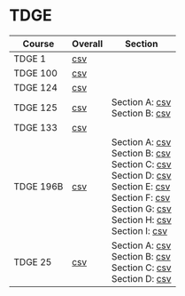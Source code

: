 # TDGE

| Course | Overall | Section |
| ------ | ------- | ------- |
| TDGE 1 | [csv](https://github.com/UCSD-Historical-Enrollment-Data/2024Spring/blob/main/overall/TDGE%201.csv) |  |
| TDGE 100 | [csv](https://github.com/UCSD-Historical-Enrollment-Data/2024Spring/blob/main/overall/TDGE%20100.csv) |  |
| TDGE 124 | [csv](https://github.com/UCSD-Historical-Enrollment-Data/2024Spring/blob/main/overall/TDGE%20124.csv) |  |
| TDGE 125 | [csv](https://github.com/UCSD-Historical-Enrollment-Data/2024Spring/blob/main/overall/TDGE%20125.csv) | Section A: [csv](https://github.com/UCSD-Historical-Enrollment-Data/2024Spring/blob/main/section/TDGE%20125_A.csv)<br>Section B: [csv](https://github.com/UCSD-Historical-Enrollment-Data/2024Spring/blob/main/section/TDGE%20125_B.csv) |
| TDGE 133 | [csv](https://github.com/UCSD-Historical-Enrollment-Data/2024Spring/blob/main/overall/TDGE%20133.csv) |  |
| TDGE 196B | [csv](https://github.com/UCSD-Historical-Enrollment-Data/2024Spring/blob/main/overall/TDGE%20196B.csv) | Section A: [csv](https://github.com/UCSD-Historical-Enrollment-Data/2024Spring/blob/main/section/TDGE%20196B_A.csv)<br>Section B: [csv](https://github.com/UCSD-Historical-Enrollment-Data/2024Spring/blob/main/section/TDGE%20196B_B.csv)<br>Section C: [csv](https://github.com/UCSD-Historical-Enrollment-Data/2024Spring/blob/main/section/TDGE%20196B_C.csv)<br>Section D: [csv](https://github.com/UCSD-Historical-Enrollment-Data/2024Spring/blob/main/section/TDGE%20196B_D.csv)<br>Section E: [csv](https://github.com/UCSD-Historical-Enrollment-Data/2024Spring/blob/main/section/TDGE%20196B_E.csv)<br>Section F: [csv](https://github.com/UCSD-Historical-Enrollment-Data/2024Spring/blob/main/section/TDGE%20196B_F.csv)<br>Section G: [csv](https://github.com/UCSD-Historical-Enrollment-Data/2024Spring/blob/main/section/TDGE%20196B_G.csv)<br>Section H: [csv](https://github.com/UCSD-Historical-Enrollment-Data/2024Spring/blob/main/section/TDGE%20196B_H.csv)<br>Section I: [csv](https://github.com/UCSD-Historical-Enrollment-Data/2024Spring/blob/main/section/TDGE%20196B_I.csv) |
| TDGE 25 | [csv](https://github.com/UCSD-Historical-Enrollment-Data/2024Spring/blob/main/overall/TDGE%2025.csv) | Section A: [csv](https://github.com/UCSD-Historical-Enrollment-Data/2024Spring/blob/main/section/TDGE%2025_A.csv)<br>Section B: [csv](https://github.com/UCSD-Historical-Enrollment-Data/2024Spring/blob/main/section/TDGE%2025_B.csv)<br>Section C: [csv](https://github.com/UCSD-Historical-Enrollment-Data/2024Spring/blob/main/section/TDGE%2025_C.csv)<br>Section D: [csv](https://github.com/UCSD-Historical-Enrollment-Data/2024Spring/blob/main/section/TDGE%2025_D.csv) |
